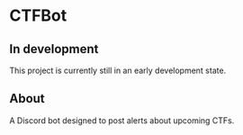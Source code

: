 # CTFBot
## In development
This project is currently still in an early development state.

## About
A Discord bot designed to post alerts about upcoming CTFs.
